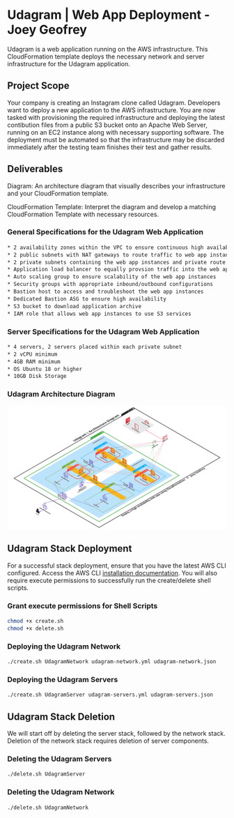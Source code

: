 # Udagram | Web App Deployment - Joey Geofrey

Udagram is a web application running on the AWS infrastructure. This CloudFormation template deploys the necessary network and server infrastructure for the Udagram application.

## Project Scope

Your company is creating an Instagram clone called Udagram. Developers want to deploy a new application to the AWS infrastructure. You are now tasked with provisioning the required infrastructure and deploying the latest contibution files from a public S3 bucket onto an Apache Web Server, running on an EC2 instance along with necessary supporting software. The deployment must be automated so that the infrastructure may be discarded immediately after the testing team finishes their test and gather results.

## Deliverables

Diagram: An architecture diagram that visually describes your infrastructure and your CloudFormation template.

CloudFormation Template: Interpret the diagram and develop a matching CloudFormation Template with necessary resources.

### General Specifications for the Udagram Web Application

```sh
* 2 availability zones within the VPC to ensure continuous high availability
* 2 public subnets with NAT gateways to route traffic to web app instances
* 2 private subnets containing the web app instances and private route tables
* Application load balancer to equally provsion traffic into the web app
* Auto scaling group to ensure scalability of the web app instances
* Security groups with appropriate inbound/outbound configurations
* Bastion host to access and troubleshoot the web app instances
* Dedicated Bastion ASG to ensure high availability
* S3 bucket to download application archive
* IAM role that allows web app instances to use S3 services
```

### Server Specifications for the Udagram Web Application

```sh
* 4 servers, 2 servers placed within each private subnet 
* 2 vCPU minimum
* 4GB RAM minimum
* OS Ubuntu 18 or higher
* 10GB Disk Storage
```

### Udagram Architecture Diagram

<img src="/udagram-infra-diagram.png">

## Udagram Stack Deployment

For a successful stack deployment, ensure that you have the latest AWS CLI configured. Access the AWS CLI [installation documentation](https://docs.aws.amazon.com/cli/latest/userguide/getting-started-install.html#getting-started-install-instructions "AWS Command Line Interface"). You will also require execute permissions to successfully run the create/delete shell scripts.

### Grant execute permissions for Shell Scripts

```sh
chmod +x create.sh
chmod +x delete.sh
```

### Deploying the Udagram Network

```sh
./create.sh UdagramNetwork udagram-network.yml udagram-network.json
```

### Deploying the Udagram Servers

```sh
./create.sh UdagramServer udagram-servers.yml udagram-servers.json
```

## Udagram Stack Deletion

We will start off by deleting the server stack, followed by the network stack. Deletion of the network stack requires deletion of server components.

### Deleting the Udagram Servers

```sh
./delete.sh UdagramServer
```
### Deleting the Udagram Network

```sh
./delete.sh UdagramNetwork
```